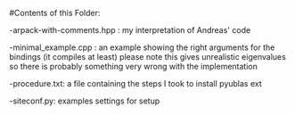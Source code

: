 #Contents of this Folder:

-arpack-with-comments.hpp : my interpretation of Andreas' code

-minimal_example.cpp : an example showing the right arguments for the bindings (it compiles at least) please note
this gives unrealistic eigenvalues so there is probably something very wrong with the implementation

-procedure.txt: a file containing the steps I took to install pyublas ext

-siteconf.py: examples settings for setup
